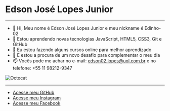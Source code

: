 # Edson José Lopes Junior
***

- 👋 Hi, Meu nome é Edson José Lopes Junior e meu nickname é Edinho-02
- 👀 Estou aprendendo novas tecnologias JavaScript, HTML5, CSS3, Git e GitHub
- 🌱 Eu estou fazendo alguns cursos online para melhor aprendizado
- 💞️ E estou a procura de um novo desafio para complementar o meu dia
- 📫 Vocês pode me achar no e-mail: edson02.lopes@uol.com.br e no telefone: +55 11 98212-9347

![Octocat](https://user-images.githubusercontent.com/86385232/131836489-b6bac083-7391-4380-a66e-1355aff1a055.png)
***

* [Acesse meu GitHub](https://github.com/Edinho-02)
* [Acesse meu Instagram](https://www.instagram.com/lopesjr.edson)
* [Acesse meu Facebook](https://www.facebook.com/edson.lopes.1460693)
<!---
Edinho-02/Edinho-02 is a ✨ special ✨ repository bEecause its `README.md` (this file) appears on your GitHub profile.
You can click the Preview link to take a look at your changes.
--->
